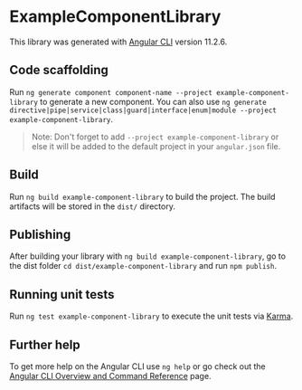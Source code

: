 # ExampleComponentLibrary

This library was generated with [Angular CLI](https://github.com/angular/angular-cli) version 11.2.6.

## Code scaffolding

Run `ng generate component component-name --project example-component-library` to generate a new component. You can also use `ng generate directive|pipe|service|class|guard|interface|enum|module --project example-component-library`.
> Note: Don't forget to add `--project example-component-library` or else it will be added to the default project in your `angular.json` file. 

## Build

Run `ng build example-component-library` to build the project. The build artifacts will be stored in the `dist/` directory.

## Publishing

After building your library with `ng build example-component-library`, go to the dist folder `cd dist/example-component-library` and run `npm publish`.

## Running unit tests

Run `ng test example-component-library` to execute the unit tests via [Karma](https://karma-runner.github.io).

## Further help

To get more help on the Angular CLI use `ng help` or go check out the [Angular CLI Overview and Command Reference](https://angular.io/cli) page.
